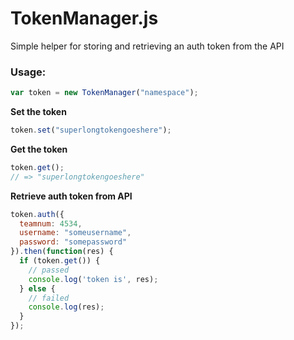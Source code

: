 # TokenManager.js

Simple helper for storing and retrieving an auth token from the API

### Usage:
```javascript
var token = new TokenManager("namespace");
```

**Set the token**
```javascript
token.set("superlongtokengoeshere");
```

**Get the token**
```javascript
token.get();
// => "superlongtokengoeshere"
```

**Retrieve auth token from API**
```javascript
token.auth({
  teamnum: 4534,
  username: "someusername",
  password: "somepassword"
}).then(function(res) {
  if (token.get()) {
    // passed
    console.log('token is', res);
  } else {
    // failed
    console.log(res);
  }
});
```

